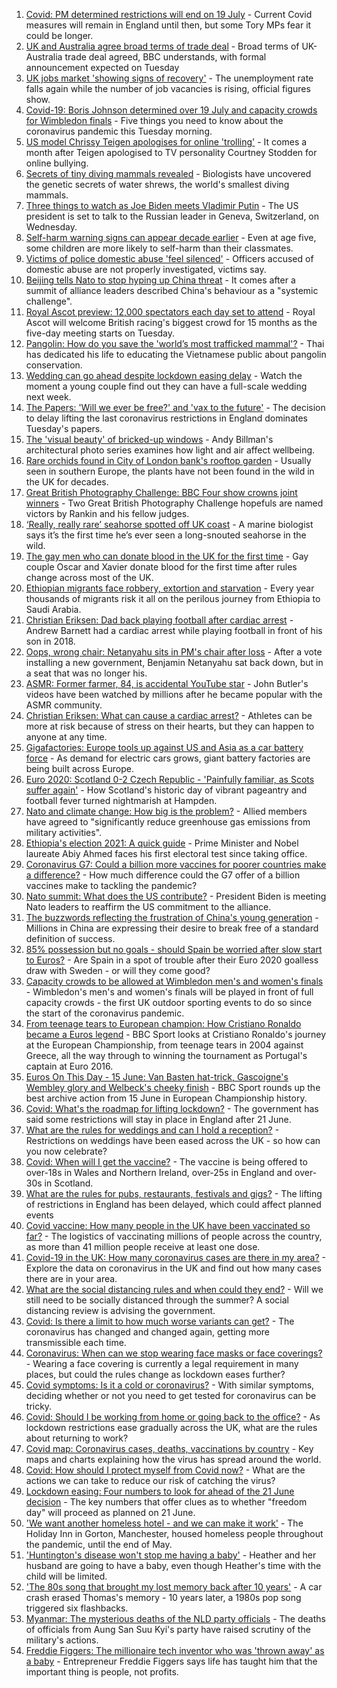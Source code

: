 1. [Covid: PM determined restrictions will end on 19 July](https://www.bbc.co.uk/news/uk-57478760) - Current Covid measures will remain in England until then, but some Tory MPs fear it could be longer.
2. [UK and Australia agree broad terms of trade deal](https://www.bbc.co.uk/news/business-57478412) - Broad terms of UK-Australia trade deal agreed, BBC understands, with formal announcement expected on Tuesday
3. [UK jobs market 'showing signs of recovery'](https://www.bbc.co.uk/news/business-57480167) - The unemployment rate falls again while the number of job vacancies is rising, official figures show.
4. [Covid-19: Boris Johnson determined over 19 July and capacity crowds for Wimbledon finals](https://www.bbc.co.uk/news/uk-57477179) - Five things you need to know about the coronavirus pandemic this Tuesday morning.
5. [US model Chrissy Teigen apologises for online 'trolling'](https://www.bbc.co.uk/news/entertainment-arts-57478066) - It comes a month after Teigen apologised to TV personality Courtney Stodden for online bullying.
6. [Secrets of tiny diving mammals revealed](https://www.bbc.co.uk/news/science-environment-57470976) - Biologists have uncovered the genetic secrets of water shrews, the world's smallest diving mammals.
7. [Three things to watch as Joe Biden meets Vladimir Putin](https://www.bbc.co.uk/news/world-us-canada-57427057) - The US president is set to talk to the Russian leader in Geneva, Switzerland, on Wednesday.
8. [Self-harm warning signs can appear decade earlier](https://www.bbc.co.uk/news/health-57468584) - Even at age five, some children are more likely to self-harm than their classmates.
9. [Victims of police domestic abuse 'feel silenced'](https://www.bbc.co.uk/news/uk-england-57432300) - Officers accused of domestic abuse are not properly investigated, victims say.
10. [Beijing tells Nato to stop hyping up China threat](https://www.bbc.co.uk/news/world-asia-china-57479969) - It comes after a summit of alliance leaders described China's behaviour as a "systemic challenge".
11. [Royal Ascot preview: 12,000 spectators each day set to attend](https://www.bbc.co.uk/sport/horse-racing/57453878) - Royal Ascot will welcome British racing's biggest crowd for 15 months as the five-day meeting starts on Tuesday.
12. [Pangolin: How do you save the 'world’s most trafficked mammal'?](https://www.bbc.co.uk/news/science-environment-57477560) - Thai has dedicated his life to educating the Vietnamese public about pangolin conservation.
13. [Wedding can go ahead despite lockdown easing delay](https://www.bbc.co.uk/news/uk-57478526) - Watch the moment a young couple find out they can have a full-scale wedding next week.
14. [The Papers: 'Will we ever be free?' and 'vax to the future'](https://www.bbc.co.uk/news/blogs-the-papers-57478106) - The decision to delay lifting the last coronavirus restrictions in England dominates Tuesday's papers.
15. [The 'visual beauty' of bricked-up windows](https://www.bbc.co.uk/news/in-pictures-57349499) - Andy Billman's architectural photo series examines how light and air affect wellbeing.
16. [Rare orchids found in City of London bank's rooftop garden](https://www.bbc.co.uk/news/uk-england-london-57439921) - Usually seen in southern Europe, the plants have not been found in the wild in the UK for decades.
17. [Great British Photography Challenge: BBC Four show crowns joint winners](https://www.bbc.co.uk/news/entertainment-arts-57473736) - Two Great British Photography Challenge hopefuls are named victors by Rankin and his fellow judges.
18. [‘Really, really rare’ seahorse spotted off UK coast](https://www.bbc.co.uk/news/science-environment-57448237) - A marine biologist says it’s the first time he’s ever seen a long-snouted seahorse in the wild.
19. [The gay men who can donate blood in the UK for the first time](https://www.bbc.co.uk/news/uk-57469036) - Gay couple Oscar and Xavier donate blood for the first time after rules change across most of the UK.
20. [Ethiopian migrants face robbery, extortion and starvation](https://www.bbc.co.uk/news/world-africa-57447744) - Every year thousands of migrants risk it all on the perilous journey from Ethiopia to Saudi Arabia.
21. [Christian Eriksen: Dad back playing football after cardiac arrest](https://www.bbc.co.uk/news/uk-wales-57466397) - Andrew Barnett had a cardiac arrest while playing football in front of his son in 2018.
22. [Oops, wrong chair: Netanyahu sits in PM's chair after loss](https://www.bbc.co.uk/news/world-57466408) - After a vote installing a new government, Benjamin Netanyahu sat back down, but in a seat that was no longer his.
23. [ASMR: Former farmer, 84, is accidental YouTube star](https://www.bbc.co.uk/news/uk-england-derbyshire-57402080) - John Butler's videos have been watched by millions after he became popular with the ASMR community.
24. [Christian Eriksen: What can cause a cardiac arrest?](https://www.bbc.co.uk/news/health-57469627) - Athletes can be more at risk because of stress on their hearts, but they can happen to anyone at any time.
25. [Gigafactories: Europe tools up against US and Asia as a car battery force](https://www.bbc.co.uk/news/business-57382472) - As demand for electric cars grows, giant battery factories are being built across Europe.
26. [Euro 2020: Scotland 0-2 Czech Republic - 'Painfully familiar, as Scots suffer again'](https://www.bbc.co.uk/sport/football/57471795) - How Scotland's historic day of vibrant pageantry and football fever turned nightmarish at Hampden.
27. [Nato and climate change: How big is the problem?](https://www.bbc.co.uk/news/world-57476349) - Allied members have agreed to "significantly reduce greenhouse gas emissions from military activities".
28. [Ethiopia's election 2021: A quick guide](https://www.bbc.co.uk/news/world-africa-57102189) - Prime Minister and Nobel laureate Abiy Ahmed faces his first electoral test since taking office.
29. [Coronavirus G7: Could a billion more vaccines for poorer countries make a difference?](https://www.bbc.co.uk/news/57427877) - How much difference could the G7 offer of a billion vaccines make to tackling the pandemic?
30. [Nato summit: What does the US contribute?](https://www.bbc.co.uk/news/world-44717074) - President Biden is meeting Nato leaders to reaffirm the US commitment to the alliance.
31. [The buzzwords reflecting the frustration of China's young generation](https://www.bbc.co.uk/news/world-asia-china-57328508) - Millions in China are expressing their desire to break free of a standard definition of success.
32. [85% possession but no goals - should Spain be worried after slow start to Euros?](https://www.bbc.co.uk/sport/football/57478245) - Are Spain in a spot of trouble after their Euro 2020 goalless draw with Sweden - or will they come good?
33. [Capacity crowds to be allowed at Wimbledon men's and women's finals](https://www.bbc.co.uk/sport/57473711) - Wimbledon's men's and women's finals will be played in front of full capacity crowds - the first UK outdoor sporting events to do so since the start of the coronavirus pandemic.
34. [From teenage tears to European champion: How Cristiano Ronaldo became a Euros legend](https://www.bbc.co.uk/sport/av/football/57449011) - BBC Sport looks at Cristiano Ronaldo's journey at the European Championship, from teenage tears in 2004 against Greece, all the way through to winning the tournament as Portugal's captain at Euro 2016.
35. [Euros On This Day - 15 June: Van Basten hat-trick, Gascoigne's Wembley glory and Welbeck's cheeky finish](https://www.bbc.co.uk/sport/av/football/53030766) - BBC Sport rounds up the best archive action from 15 June in European Championship history.
36. [Covid: What's the roadmap for lifting lockdown?](https://www.bbc.co.uk/news/explainers-52530518) - The government has said some restrictions will stay in place in England after 21 June.
37. [What are the rules for weddings and can I hold a reception?](https://www.bbc.co.uk/news/explainers-52811509) - Restrictions on weddings have been eased across the UK - so how can you now celebrate?
38. [Covid: When will I get the vaccine?](https://www.bbc.co.uk/news/health-55045639) - The vaccine is being offered to over-18s in Wales and Northern Ireland, over-25s in England and over-30s in Scotland.
39. [What are the rules for pubs, restaurants, festivals and gigs?](https://www.bbc.co.uk/news/business-52977388) - The lifting of restrictions in England has been delayed, which could affect planned events
40. [Covid vaccine: How many people in the UK have been vaccinated so far?](https://www.bbc.co.uk/news/health-55274833) - The logistics of vaccinating millions of people across the country, as more than 41 million people receive at least one dose.
41. [Covid-19 in the UK: How many coronavirus cases are there in my area?](https://www.bbc.co.uk/news/uk-51768274) - Explore the data on coronavirus in the UK and find out how many cases there are in your area.
42. [What are the social distancing rules and when could they end?](https://www.bbc.co.uk/news/uk-51506729) - Will we still need to be socially distanced through the summer? A social distancing review is advising the government.
43. [Covid: Is there a limit to how much worse variants can get?](https://www.bbc.co.uk/news/health-57431420) - The coronavirus has changed and changed again, getting more transmissible each time.
44. [Coronavirus: When can we stop wearing face masks or face coverings?](https://www.bbc.co.uk/news/health-51205344) - Wearing a face covering is currently a legal requirement in many places, but could the rules change as lockdown eases further?
45. [Covid symptoms: Is it a cold or coronavirus?](https://www.bbc.co.uk/news/health-54145299) - With similar symptoms, deciding whether or not you need to get tested for coronavirus can be tricky.
46. [Covid: Should I be working from home or going back to the office?](https://www.bbc.co.uk/news/business-52567567) - As lockdown restrictions ease gradually across the UK, what are the rules about returning to work?
47. [Covid map: Coronavirus cases, deaths, vaccinations by country](https://www.bbc.co.uk/news/world-51235105) - Key maps and charts explaining how the virus has spread around the world.
48. [Covid: How should I protect myself from Covid now?](https://www.bbc.co.uk/news/health-57087517) - What are the actions we can take to reduce our risk of catching the virus?
49. [Lockdown easing: Four numbers to look for ahead of the 21 June decision](https://www.bbc.co.uk/news/57403888) - The key numbers that offer clues as to whether "freedom day" will proceed as planned on 21 June.
50. ['We want another homeless hotel - and we can make it work'](https://www.bbc.co.uk/news/stories-57448625) - The Holiday Inn in Gorton, Manchester, housed homeless people throughout the pandemic, until the end of May.
51. ['Huntington's disease won't stop me having a baby'](https://www.bbc.co.uk/news/stories-57430859) - Heather and her husband are going to have a baby, even though Heather's time with the child will be limited.
52. ['The 80s song that brought my lost memory back after 10 years'](https://www.bbc.co.uk/news/disability-50478524) - A car crash erased Thomas's memory - 10 years later, a 1980s pop song triggered six flashbacks.
53. [Myanmar: The mysterious deaths of the NLD party officials](https://www.bbc.co.uk/news/world-asia-57380237) - The deaths of officials from Aung San Suu Kyi's party have raised scrutiny of the military's actions.
54. [Freddie Figgers: The millionaire tech inventor who was 'thrown away' as a baby](https://www.bbc.co.uk/news/stories-57081087) - Entrepreneur Freddie Figgers says life has taught him that the important thing is people, not profits.
